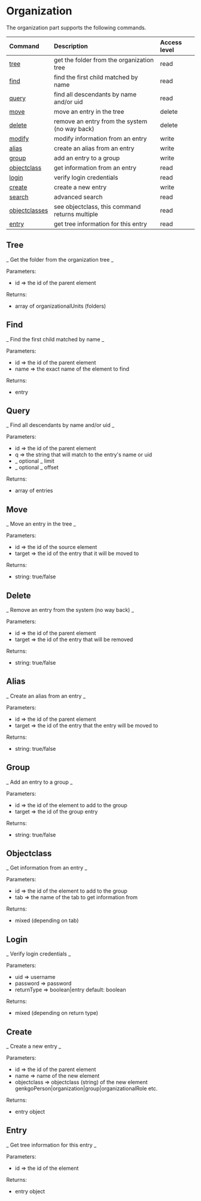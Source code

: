 Organization
=====================

The organization part supports the following commands.

| Command                            | Description                                    | Access level |
| :--------------------------------- |:---------------------------------------------- |:-------------|
| [tree](#tree)                      | get the folder from the organization tree      | read         |
| [find](#find)                      | find the first child matched by name           | read         |
| [query](#query)                    | find all descendants by name and/or uid        | read         |
| [move](#move)                      | move an entry in the tree                      | delete       |
| [delete](#delete)                  | remove an entry from the system (no way back)  | delete       |
| [modify](#modify)                  | modify information from an entry               | write        |
| [alias](#alias)                    | create an alias from an entry                  | write        |
| [group](#group)                    | add an entry to a group                        | write        |
| [objectclass](#objectclass)        | get information from an entry                  | read         |
| [login](#login)                    | verify login credentials                       | read         |
| [create](#create)                  | create a new entry                             | write        |
| [search](#search)                  | advanced search                                | read         |
| [objectclasses](#objectclasses)    | see objectclass, this command returns multiple | read         |
| [entry](#entry)                    | get tree information for this entry            | read         |

## Tree ##
_  Get the folder from the organization tree  _

Parameters:

- id => the id of the parent element

Returns:

- array of organizationalUnits (folders)


## Find ##
_ Find the first child matched by name _

Parameters:

- id => the id of the parent element
- name => the exact name of the element to find 

Returns:

- entry


## Query ##
_ Find all descendants by name and/or uid  _

Parameters:

- id => the id of the parent element
- q => the string that will match to the entry's name or uid
- _ optional _ limit
- _ optional _ offset

Returns:

- array of entries


## Move ##
_ Move an entry in the tree  _

Parameters:

- id => the id of the source element
- target => the id of the entry that it will be moved to

Returns:

- string: true/false


## Delete ##
_ Remove an entry from the system (no way back)  _

Parameters:

- id => the id of the parent element
- target => the id of the entry that will be removed

Returns:

- string: true/false


## Alias ##
_ Create an alias from an entry  _

Parameters:

- id => the id of the parent element
- target => the id of the entry that the entry will be moved to

Returns:

- string: true/false


## Group ##
_ Add an entry to a group  _

Parameters:

- id => the id of the element to add to the group
- target => the id of the group entry

Returns:

- string: true/false


## Objectclass ##
_ Get information from an entry  _

Parameters:

- id => the id of the element to add to the group
- tab => the name of the tab to get information from

Returns:

- mixed (depending on tab)


## Login ##
_ Verify login credentials  _

Parameters:

- uid => username
- password => password
- returnType => boolean|entry default: boolean

Returns:

- mixed (depending on return type)


## Create ##
_ Create a new entry  _

Parameters:

- id => the id of the parent element 
- name => name of the new element
- objectclass => objectclass (string) of the new element genkgoPerson|organization|group|organizationalRole etc.

Returns:

- entry object


## Entry ##
_ Get tree information for this entry  _

Parameters:

- id => the id of the element 

Returns:

- entry object